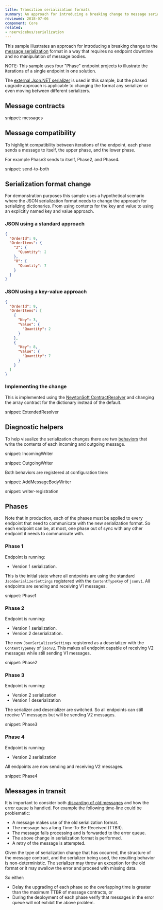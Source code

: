 ```yaml
---
title: Transition serialization formats
summary: An approach for introducing a breaking change to message serialization with no downtime
reviewed: 2018-07-06
component: Core
related:
- nservicebus/serialization
---
```


This sample illustrates an approach for introducing a breaking change to the [message serialization](/nservicebus/serialization/) format in a way that requires no endpoint downtime and no manipulation of message bodies.

NOTE: This sample uses four "Phase" endpoint projects to illustrate the iterations of a single endpoint in one solution.

The [external Json.NET serializer](/nservicebus/serialization/newtonsoft.md) is used in this sample, but the phased upgrade approach is applicable to changing the format any serializer or even moving between different serializers.


## Message contracts

snippet: messages


## Message compatibility

To highlight compatibility between iterations of the endpoint, each phase sends a message to itself, the upper phase, and the lower phase.

For example Phase3 sends to itself, Phase2, and Phase4.

snippet: send-to-both


## Serialization format change

For demonstration purposes this sample uses a hypothetical scenario where the JSON serialization format needs to change the approach for serializing dictionaries. From using contents for the key and value to using an explicitly named key and value approach.


### JSON using a standard approach

```json
{
  "OrderId": 9,
  "OrderItems": {
    "3": {
      "Quantity": 2
    },
    "8": {
      "Quantity": 7
    }
  }
}
```


### JSON using a key-value approach

```json
{
  "OrderId": 9,
  "OrderItems": [
    {
      "Key": 3,
      "Value": {
        "Quantity": 2
      }
    },
    {
      "Key": 8,
      "Value": {
        "Quantity": 7
      }
    }
  ]
}
```


### Implementing the change

This is implemented using the [NewtonSoft ContractResolver](http://www.newtonsoft.com/json/help/html/contractresolver.htm) and changing the array contract for the dictionary instead of the default.

snippet: ExtendedResolver


## Diagnostic helpers

To help visualize the serialization changes there are two [behaviors](/nservicebus/pipeline/manipulate-with-behaviors.md) that write the contents of each incoming and outgoing message.

snippet: IncomingWriter

snippet: OutgoingWriter

Both behaviors are registered at configuration time:

snippet: AddMessageBodyWriter

snippet: writer-registration


## Phases

Note that in production, each of the phases must be applied to every endpoint that need to communicate with the new serialization format. So each endpoint can be, at most, one phase out of sync with any other endpoint it needs to communicate with.


### Phase 1

Endpoint is running:

 * Version 1 serialization. 

This is the initial state  where all endpoints are using the standard `JsonSerializerSettings` registered with the `ContentTypeKey` of `jsonv1`. All endpoints are sending and receiving V1 messages.

snippet: Phase1


### Phase 2

Endpoint is running:

 * Version 1 serialization.
 * Version 2 deserialization.

The new `JsonSerializerSettings` registered as a deserializer with the `ContentTypeKey` of `jsonv2`. This makes all endpoint capable of receiving V2 messages while still sending V1 messages.

snippet: Phase2


### Phase 3

Endpoint is running:

 * Version 2 serialization
 * Version 1 deserialization

The serializer and deserializer are switched. So all endpoints can still receive V1 messages but will be sending V2 messages.

snippet: Phase3


### Phase 4

Endpoint is running:

 * Version 2 serialization

All endpoints are now sending and receiving V2 messages.

snippet: Phase4


## Messages in transit

It is important to consider both [discarding of old messages](/nservicebus/messaging/discard-old-messages.md) and how the [error queue](/nservicebus/recoverability/configure-error-handling.md) is handled. For example the following time-line could be problematic:

 * A message makes use of the old serialization format.
 * The message has a long Time-To-Be-Received (TTBR).
 * The message fails processing and is forwarded to the error queue.
 * The above change in serialization format is performed.
 * A retry of the message is attempted.

Given the type of serialization change that has occurred, the structure of the message contract, and the serializer being used, the resulting behavior is non-deterministic. The serializer may throw an exception for the old format or it may swallow the error and proceed with missing data.

So either:

 * Delay the upgrading of each phase so the overlapping time is greater than the maximum TTBR of message contracts, or
 * During the deployment of each phase verify that messages in the error queue will not exhibit the above problem.
